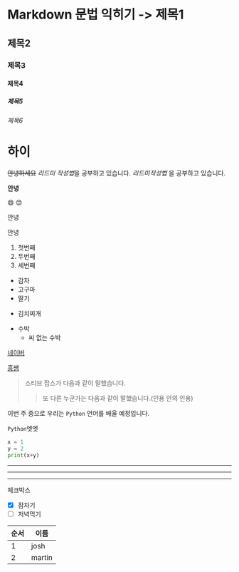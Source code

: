 # Markdown 문법 익히기 -> 제목1
## 제목2
### 제목3
#### 제목4
##### 제목5
###### 제목6
# 하이
~~안녕하세요~~ *리드미 작성법*을 공부하고 있습니다.
_리드미작성법_ 을 공부하고 있습니다.

__안녕__

:smile: 😊

안녕

안녕

1. 첫번째
2. 두번째
3. 세번째

- 감자
- 고구마
- 딸기

+ 김치찌개
* 수박
    * 씨 없는 수박

[네이버](www.naver.com)

[흥쌤]()

>스티브 잡스가 다음과 같이 말했습니다.
>> 또 다른 누군가는 다음과 같이 말했습니다.(인용 안의 인용)

이번 주 중으로 우리는 `Python` 언어를 배울 예정입니다.

`Python`엣엣

```Python
x = 1
y = 2
print(x+y)
```

---
***
___

체크박스

- [x] 잠자기
- [ ] 저녁먹기

| 순서 | 이름 |
|-----|-----|
| 1 | josh |
| 2 | martin |